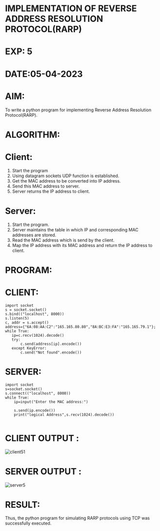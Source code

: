 # IMPLEMENTATION OF REVERSE ADDRESS RESOLUTION PROTOCOL(RARP)

# EXP: 5

# DATE:05-04-2023

# AIM:
To write a python program for implementing  Reverse Address Resolution Protocol(RARP).

# ALGORITHM:
# Client:
1. Start the program
2. Using datagram sockets UDP function is established.
3. Get the MAC address to be converted into IP address.
4. Send this MAC address to server.
5. Server returns the IP address to client.
# Server:
1. Start the program.
2. Server maintains the table in which IP and corresponding MAC addresses are stored.
3. Read the MAC address which is send by the client.
4. Map the IP address with its MAC address and return the IP address to client.
# PROGRAM:
# CLIENT:
```python3
import socket
s = socket.socket()
s.bind(("localhost", 8000))
s.listen(5)
c, addr = s.accept()
address={"6A:08:AA:C2":"165.165.80.80","8A:BC:E3:FA":"165.165.79.1"};
while True:
   ip=c.recv(1024).decode()
   try:
       c.send(address[ip].encode())
   except KeyError:
       c.send("Not found".encode())

  ```
# SERVER:
```python3
import socket
s=socket.socket()
s.connect(("localhost", 8000))
while True:
    ip=input("Enter the MAC address:")
     
    s.send(ip.encode())
    print("logical Address",s.recv(1024).decode())


```
   
# CLIENT OUTPUT : 
![client51](https://github.com/ARUNKUMART9968/EX-5/assets/121215794/1b6d3513-c207-4099-85e1-24a8a293a628)


# SERVER OUTPUT :
![server5](https://github.com/ARUNKUMART9968/EX-5/assets/121215794/36f09348-402a-4093-a2f1-66dc55d104fe)



# RESULT:
Thus, the python program for simulating RARP protocols using TCP was successfully
executed.
